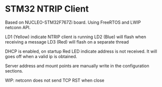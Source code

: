 # STM32 NTRIP Client

Based on NUCLEO-STM32F767Zi board.
Using FreeRTOS and LWIP netconn API.

LD1 (Yellow) indicate NTRIP client is running
LD2 (Blue) will flash when receiving a message
LD3 (Red) will flash on a separate thread

DHCP is enabled, on startup Red LED indicate address is not received. 
It will goes off when a valid ip is obtained. 

Server address and mount points are manually write in the configuration sections. 

WIP: netconn does not send TCP RST when close